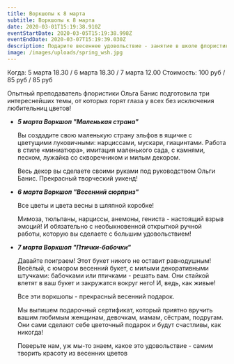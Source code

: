 ```yaml
---
title: Воркшопы к 8 марта
subtitle: Воркшопы к 8 марта
date: 2020-03-01T15:19:38.910Z
eventStartDate: 2020-03-05T15:19:38.998Z
eventEndDate: 2020-03-07T15:19:39.030Z
description: Подарите весеннее удовольствие - занятие в школе флористики!
image: /images/uploads/spring_wsh.jpg
---
```

Когда: 5 марта 18.30 / 6 марта 18.30 / 7 марта 12.00 Стоимость: 100 руб / 85 руб / 85 руб

Опытный преподаватель флористики Ольга Банис подготовила три интереснейших темы, от которых горят глаза у всех без исключения любительниц цветов! ⠀

* ***5 марта Воркшоп "Маленькая страна"***

  Вы создадите свою маленькую страну эльфов в ящичке с цветущими луковичными: нарциссами, мускари, гиацинтами. Работа в стиле «миниатюра», имитация маленького сада, с камнями, песком, лужайка со скворечником и милым декором. 

  Весь декор вы сделаете своими руками под руководством Ольги Банис. Прекрасный творческий уикенд!

* ***6 марта Воркшоп "Весенний сюрприз"***  ⠀

  Все цветы и цвета весны в шляпной коробке! 

  Мимоза, тюльпаны, нарциссы, анемоны, гениста - настоящий взрыв эмоций! И обязательно с необыкновенной открыткой ручной работы, которую вы сделаете с большим удовольствием!   ⠀

* ***7 марта Воркшоп "Птички-бабочки"***  

  Давайте поиграем! Этот букет никого не оставит равнодушным! Весёлый, с юмором весенний букет, с милыми декоративными штучками: бабочками или птичками - решать вам. Они стайкой влетят в ваш букет и закружатся вокруг него! И, ведь, как живые!

  Все эти воркшопы - прекрасный весенний подарок.

  Мы выпишем подарочный сертификат, который приятно вручить вашим любимым женщинам, девочкам, мамам, сёстрам, подругам. Они сами сделают себе цветочный подарок и будут счастливы, как никогда! 

  Поверьте нам, уж мы-то знаем, какое это удовольствие - самим творить красоту из весенних цветов
